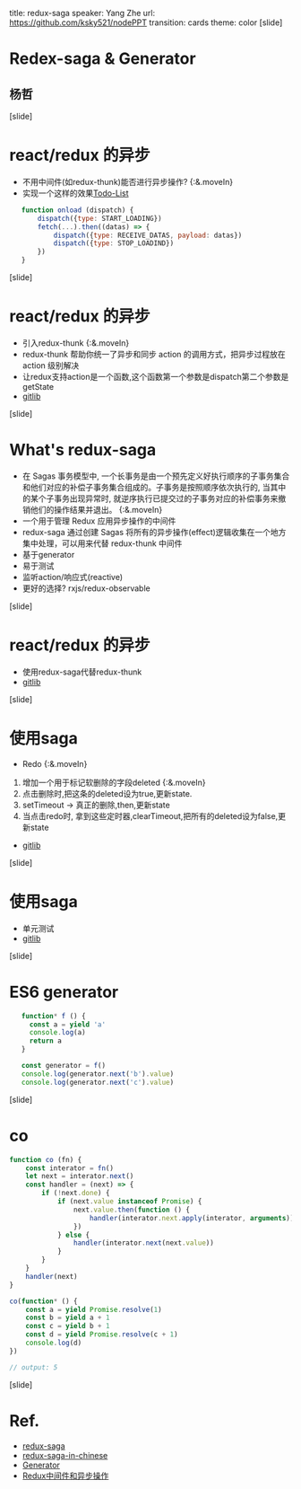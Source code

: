 title: redux-saga
speaker: Yang Zhe
url: https://github.com/ksky521/nodePPT
transition: cards
theme: color
[slide]

# Redex-saga & Generator
## 杨哲

[slide]
# react/redux 的异步
- 不用中间件(如redux-thunk)能否进行异步操作? {:&.moveIn}
- 实现一个这样的效果[Todo-List](http://192.168.0.119:3000/saga)
 ```javascript
    function onload (dispatch) {
        dispatch({type: START_LOADING})
        fetch(...).then((datas) => {
            dispatch({type: RECEIVE_DATAS, payload: datas})
            dispatch({type: STOP_LOADIND})
        })
    }
 ```

[slide]
# react/redux 的异步
- 引入redux-thunk {:&.moveIn}
- redux-thunk 帮助你统一了异步和同步 action 的调用方式，把异步过程放在 action 级别解决
- 让redux支持action是一个函数,这个函数第一个参数是dispatch第二个参数是getState
- [gitlib](http://git.ht.com/WFDEV/HongtooJetLab/tree/ASYNC-TODO-LIST/src/redux-saga)

[slide]
# What's redux-saga
- 在 Sagas 事务模型中, 一个长事务是由一个预先定义好执行顺序的子事务集合和他们对应的补偿子事务集合组成的。子事务是按照顺序依次执行的, 当其中的某个子事务出现异常时, 就逆序执行已提交过的子事务对应的补偿事务来撤销他们的操作结果并退出。 {:&.moveIn}
- 一个用于管理 Redux 应用异步操作的中间件
- redux-saga 通过创建 Sagas 将所有的异步操作(effect)逻辑收集在一个地方集中处理，可以用来代替 redux-thunk 中间件
- 基于generator
- 易于测试
- 监听action/响应式(reactive)
- 更好的选择? rxjs/redux-observable

[slide]
# react/redux 的异步
- 使用redux-saga代替redux-thunk
- [gitlib](http://git.ht.com/WFDEV/HongtooJetLab/commit/3f47002555d92dbc51b4282becdc558470bc652b)

[slide]
 # 使用saga
 - Redo {:&.moveIn}
  1. 增加一个用于标记软删除的字段deleted {:&.moveIn}
  2. 点击删除时,把这条的deleted设为true,更新state.
  3. setTimeout -> 真正的删除,then,更新state
  4. 当点击redo时, 拿到这些定时器,clearTimeout,把所有的deleted设为false,更新state
 - [gitlib](http://git.ht.com/WFDEV/HongtooJetLab/blob/yz/src/redux-saga/sagas.js)

[slide]
 # 使用saga
 - 单元测试
 - [gitlib](http://git.ht.com/WFDEV/HongtooJetLab/commit/ddef8ee743f1b705693f857cb3fc1a3e98778d1f)

[slide]
 # ES6 generator

 ```javascript
    function* f () {
      const a = yield 'a'
      console.log(a)
      return a
    }

    const generator = f()
    console.log(generator.next('b').value)
    console.log(generator.next('c').value)
 ```
[slide]
# co
```javascript
function co (fn) {
    const interator = fn()
    let next = interator.next()
    const handler = (next) => {
        if (!next.done) {
            if (next.value instanceof Promise) {
                next.value.then(function () {
                    handler(interator.next.apply(interator, arguments))
                })
            } else {
                handler(interator.next(next.value))
            }
        }
    }
    handler(next)
}

co(function* () {
    const a = yield Promise.resolve(1)
    const b = yield a + 1
    const c = yield b + 1
    const d = yield Promise.resolve(c + 1)
    console.log(d)
})

// output: 5
```
[slide]
  # Ref.
  - [redux-saga](https://redux-saga.github.io/redux-saga/index.html)  
  - [redux-saga-in-chinese](http://leonshi.com/redux-saga-in-chinese/index.html)
  - [Generator](http://www.ruanyifeng.com/blog/2015/04/generator.html)
  - [Redux中间件和异步操作](http://www.ruanyifeng.com/blog/2016/09/redux_tutorial_part_two_async_operations.html)